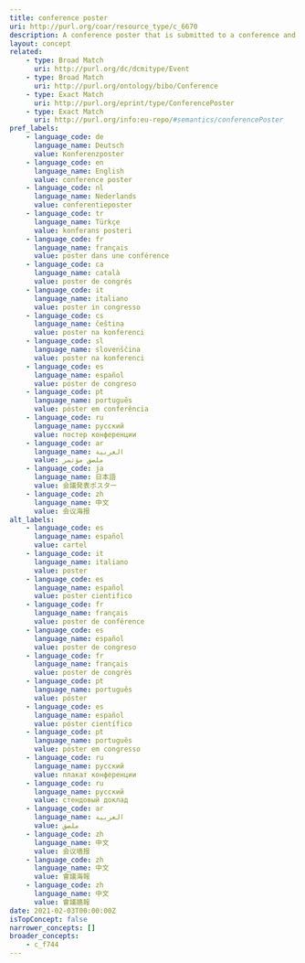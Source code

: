```yaml
---
title: conference poster
uri: http://purl.org/coar/resource_type/c_6670
description: A conference poster that is submitted to a conference and presented there at a poster presentation. The conference poster is published in proceedings.
layout: concept
related:
    - type: Broad Match
      uri: http://purl.org/dc/dcmitype/Event
    - type: Broad Match
      uri: http://purl.org/ontology/bibo/Conference
    - type: Exact Match
      uri: http://purl.org/eprint/type/ConferencePoster
    - type: Exact Match
      uri: http://purl.org/info:eu-repo/#semantics/conferencePoster
pref_labels:
    - language_code: de
      language_name: Deutsch
      value: Konferenzposter
    - language_code: en
      language_name: English
      value: conference poster
    - language_code: nl
      language_name: Nederlands
      value: conferentieposter
    - language_code: tr
      language_name: Türkçe
      value: konferans posteri
    - language_code: fr
      language_name: français
      value: poster dans une conférence
    - language_code: ca
      language_name: català
      value: poster de congrés
    - language_code: it
      language_name: italiano
      value: poster in congresso
    - language_code: cs
      language_name: čeština
      value: poster na konferenci
    - language_code: sl
      language_name: slovenščina
      value: poster na konferenci
    - language_code: es
      language_name: español
      value: póster de congreso
    - language_code: pt
      language_name: português
      value: póster em conferência
    - language_code: ru
      language_name: русский
      value: постер конференции
    - language_code: ar
      language_name: العربية
      value: ملصق مؤتمر
    - language_code: ja
      language_name: 日本語
      value: 会議発表ポスター
    - language_code: zh
      language_name: 中文
      value: 会议海报
alt_labels:
    - language_code: es
      language_name: español
      value: cartel
    - language_code: it
      language_name: italiano
      value: poster
    - language_code: es
      language_name: español
      value: poster cientifico
    - language_code: fr
      language_name: français
      value: poster de conférence
    - language_code: es
      language_name: español
      value: poster de congreso
    - language_code: fr
      language_name: français
      value: poster de congrès
    - language_code: pt
      language_name: português
      value: póster
    - language_code: es
      language_name: español
      value: póster científico
    - language_code: pt
      language_name: português
      value: póster em congresso
    - language_code: ru
      language_name: русский
      value: плакат конференции
    - language_code: ru
      language_name: русский
      value: стендовый доклад
    - language_code: ar
      language_name: العربية
      value: ملصق
    - language_code: zh
      language_name: 中文
      value: 会议墙报
    - language_code: zh
      language_name: 中文
      value: 會議海報
    - language_code: zh
      language_name: 中文
      value: 會議牆報
date: 2021-02-03T00:00:00Z
isTopConcept: false
narrower_concepts: []
broader_concepts:
    - c_f744
---
```


